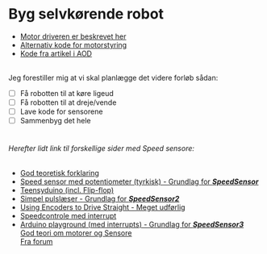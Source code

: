 # Byg selvkørende robot


- [Motor driveren er beskrevet her](https://www.bananarobotics.com/shop/How-to-use-the-HG7881-(L9110)-Dual-Channel-Motor-Driver-Module)<br />
- [Alternativ kode for motorstyring](http://diyprojects.eu/how-to-use-h-bridge-hg7881-with-external-power-supply-and-arduino/)<br />
- [Kode fra artikel i AOD](https://github.com/kneth/ArduRobo)<br />
<br />
Jeg forestiller mig at vi skal planlægge det videre forløb sådan:

- [ ] Få robotten til at køre ligeud
- [ ] Få robotten til at dreje/vende
- [ ] Lave kode for sensorene
- [ ] Sammenbyg det hele
<br /><br />

###### Herefter lidt link til forskellige sider med Speed sensore:<br />
- [God teoretisk forklaring](http://howtomechatronics.com/tutorials/arduino/arduino-dc-motor-control-tutorial-l298n-pwm-h-bridge/)<br />
- [Speed sensor med potentiometer (tyrkisk) - Grundlag for ***SpeedSensor***](http://make.robimek.com/lm393-ir-speed-sensor-using/)<br />
- [Teensyduino (incl. Flip-flop)](https://www.pjrc.com/teensy/td_libs_Encoder.html)<br />
- [Simpel pulslæser - Grundlag for ***SpeedSensor2***](http://www.electroschematics.com/10494/arduino-optical-position-rotary-encoder/)<br />
- [Using Encoders to Drive Straight - Meget udførlig](http://www.robotc.net/wikiarchive/Tutorials/Arduino_Projects/Mobile_Robotics/VEX/Using_encoders_to_drive_straight)<br />
- [Speedcontrole med interrupt](https://brainy-bits.com/blogs/tutorials/speed-sensor-with-arduino)<br />
- [Arduino playground (med interrupts) - Grundlag for ***SpeedSensor3***](http://playground.arduino.cc/Main/RotaryEncoders#Example16)<br />
[God teori om motorer og Sensore](http://www.nutsvolts.com/magazine/article/smileys_workshop_an_avr_c_programming_series_part_17)<br />
[Fra forum](https://arduino.stackexchange.com/questions/11962/how-to-read-data-from-a-rotary-encoder-with-atmega328)<br />


